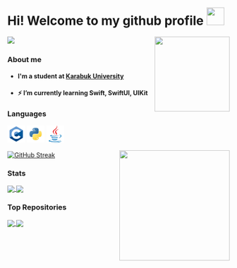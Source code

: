 # Hi! Welcome to my github profile <img src="https://media.giphy.com/media/H2zjDfFXWTCSU8LxeB/giphy.gif?cid=ecf05e47oyn9ib20obtrvmd89d1lo2hg3yfcueahsdzjjvt6&rid=giphy.gif&ct=s" align="rigt" width="40" height="40">

<img src="https://media3.giphy.com/media/i4MAH84pqe2m2aVojc/giphy.gif?cid=ecf05e47p9ufwdh8l7zfncvwc92s48mn1xcoykdxvnx6rb1r&rid=giphy.gif&ct=g" align="right" width="170" height="170">


![](https://komarev.com/ghpvc/?username=brkykb&color=red)
### About me
- #### I'm a student at [Karabuk University]
[Karabuk University]:"https://www.karabuk.edu.tr"




- #### :zap: I’m currently learning Swift, SwiftUI, UIKit

 ### Languages
 <img src="https://raw.githubusercontent.com/github/explore/f3e22f0dca2be955676bc70d6214b95b13354ee8/topics/c/c.png" width="40" height="40" /> <img src="https://raw.githubusercontent.com/github/explore/80688e429a7d4ef2fca1e82350fe8e3517d3494d/topics/python/python.png" width="40" height="40" /> <img src="https://raw.githubusercontent.com/devicons/devicon/master/icons/java/java-original.svg" height="40" />



<img src="https://media4.giphy.com/media/v1.Y2lkPTc5MGI3NjExb3J1NmxsaXUzc2x4dDZ0dDV6eGxiampkN2t4bTBjNHZiZ3ZtZnh6NCZlcD12MV9pbnRlcm5hbF9naWZfYnlfaWQmY3Q9cw/5eLDrEaRGHegx2FeF2/giphy.gif" align="right" width="250" height="250">



<a href="https://git.io/streak-stats">
  <img align="center" dir="auto" src="https://streak-stats.demolab.com?user=brkykb&theme=radical" alt="GitHub Streak" />
 </a>


### Stats



<a href="https://github.com/brkykb">
  <img height=200 align="center" src="https://github-readme-stats.vercel.app/api?username=brkykb&theme=radical&show_icons=true" />
</a>

<a href="https://github.com/brkykb">
  <img height=200 align="center" src="https://github-readme-stats.vercel.app/api/top-langs?username=brkykb&theme=radical&layout=compact&langs_count=8&card_width=32" />
</a>


<script type="text/javascript" src="https://cdnjs.buymeacoffee.com/1.0.0/button.prod.min.js" data-name="bmc-button" data-slug="brkykb" data-color="#9a244f" data-emoji="☕"  data-font="Cookie" data-text="Buy me a coffee" data-outline-color="#ffffff" data-font-color="#ffffff" data-coffee-color="#FFDD00" ></script>


### Top Repositories
<a href="https://github.com/brkykb/ObjectOrientedProgramming">
  <img align="center" src="https://github-readme-stats-sigma-five.vercel.app/api/pin/?username=brkykb&repo=ObjectOrientedProgramming&theme=radical"  />
 </a> 


<a href="https://github.com/brkykb/Swift">
  <img align="center" src="https://github-readme-stats-sigma-five.vercel.app/api/pin/?username=brkykb&repo=Swift&theme=radical" />
</a>





